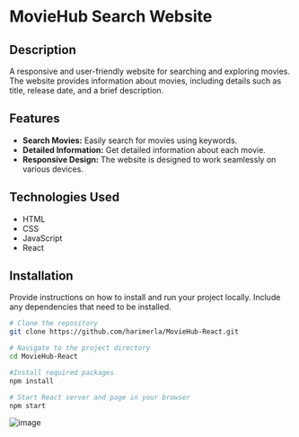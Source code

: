 # MovieHub Search Website  


## Description

A responsive and user-friendly website for searching and exploring movies. The website provides information about movies, including details such as title, release date, and a brief description.

## Features 

- **Search Movies:** Easily search for movies using keywords.
- **Detailed Information:** Get detailed information about each movie.
- **Responsive Design:** The website is designed to work seamlessly on various devices.

## Technologies Used 

- HTML
- CSS
- JavaScript
- React

## Installation 

Provide instructions on how to install and run your project locally. Include any dependencies that need to be installed.

```bash
# Clone the repository 
git clone https://github.com/harimerla/MovieHub-React.git

# Navigate to the project directory
cd MovieHub-React

#Install required packages
npm install

# Start React server and page in your browser
npm start

```

![image](https://github.com/harimerla/MovieHub-React/assets/35225821/a5e98ed1-ecdf-489f-a8b8-a0ab5edaee05)



